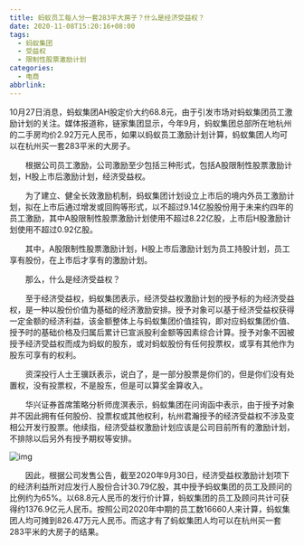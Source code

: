 ```yaml
---
title: 蚂蚁员工每人分一套283平大房子？什么是经济受益权？
date: 2020-11-08T15:20:16+08:00
tags:
  - 蚂蚁集团
  - 受益权
  - 限制性股票激励计划
categories:
  - 电商
abbrlink:
---
```


10月27日消息，蚂蚁集团AH股定价大约68.8元，由于引发市场对蚂蚁集团员工激励计划的关注。媒体报道称，链家集团显示，今年9月，蚂蚁集团总部所在地杭州的二手房均价2.92万元人民币，如果以蚂蚁员工激励计划计算，蚂蚁集团人均可以在杭州买一套283平米的大房子。

　　根据公司员工激励，公司激励至少包括三种形式，包括A股限制性股票激励计划，H股上市后激励计划，经济受益权。

　　为了建立、健全长效激励机制，蚂蚁集团计划设立上市后的境内外员工激励计划，拟在上市后通过增发或回购等形式，以不超过9.14亿股股份用于未来约四年的员工激励，其中A股限制性股票激励计划使用不超过8.22亿股，上市后H股激励计划使用不超过0.92亿股。

　　其中，A股限制性股票激励计划，H股上市后激励计划为员工持股计划，员工享有股份，在上市后才享有的激励计划。

　　那么，什么是经济受益权？

　　至于经济受益权，蚂蚁集团表示，经济受益权激励计划的授予标的为经济受益权，是一种以股份价值为基础的经济激励安排。授予对象可以基于经济受益权获得一定金额的经济利益，该金额整体上与蚂蚁集团价值挂钩，即对应蚂蚁集团价值、授予时的基础价格及归属后累计已宣派股利金额等因素综合计算。授予对象不因被授予经济受益权而成为蚂蚁的股东，或对蚂蚁股份有任何投票权，或享有其他作为股东可享有的权利。

　　资深投行人士王骥跃表示，说白了，是一部分股票是你们的，但是你们没有处置权，没有投票权，不是股东，但是可以算奖金算收入。

　　华兴证券首席策略分析师庞溟表示，蚂蚁集团在问询函中表示，由于授予对象并不因此拥有任何股份、投票权或其他权利，杭州君瀚授予的经济受益权不涉及变相公开发行股票。他续指，经济受益权激励计划应该是公司目前所有的激励计划，不排除以后另外有授予期权等安排。

![img](https://cdn.jsdelivr.net/gh/yakeing/Documentation@main/Hexo/images/3ba1-kcaeqzx4136968.png)

　　因此，根据公司发售公告，截至2020年9月30日，经济受益权激励计划项下的经济利益所对应发行人股份合计30.79亿股，其中授予蚂蚁集团的员工及顾问的比例约为65%。以68.8元人民币的发行价计算，蚂蚁集团的员工及顾问共计可获得约1376.9亿元人民币。按照公司2020年中期的员工数16660人来计算，蚂蚁集团人均可摊到826.47万元人民币。而这才有了蚂蚁集团人均可以在杭州买一套283平米的大房子的结果。